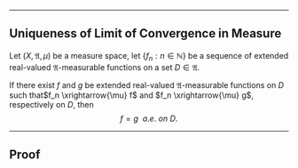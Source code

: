 
---
Uniqueness of Limit of Convergence in Measure
---

Let $(X, \mathfrak{A}, \mu)$ be a measure space, let $\{f_n: n \in \mathbb{N}\}$ be a sequence of extended real-valued $\mathfrak{A}$-measurable functions on a set $D\in\mathfrak{A}$.

If there exist $f$ and $g$ be extended real-valued $\mathfrak{A}$-measurable functions on $D$ such that$f_n \xrightarrow{\mu} f$ and $f_n \xrightarrow{\mu} g$, respectively on $D$, then
$$
f=g \ \ a.e. \ on \ D. 
$$


<!-- <br>
<br>
<br>
<br>
<br>
<br>
<br>
<br>
<br>
<br>
<br>
<br>
<br>
<br>
<br>
<br>
<br>
<br>
<br> -->


---
Proof
---


